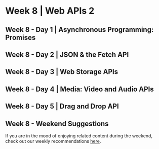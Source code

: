 # Week 8 | Web APIs 2

## Week 8 - Day 1 | Asynchronous Programming: Promises

## Week 8 - Day 2 | JSON & the Fetch API

## Week 8 - Day 3 | Web Storage APIs

## Week 8 - Day 4 | Media: Video and Audio APIs

## Week 8 - Day 5 | Drag and Drop API

## Week 8 - Weekend Suggestions

If you are in the mood of enjoying related content during the weekend, check out our weekly recommendations [here](WEEKEND.md).